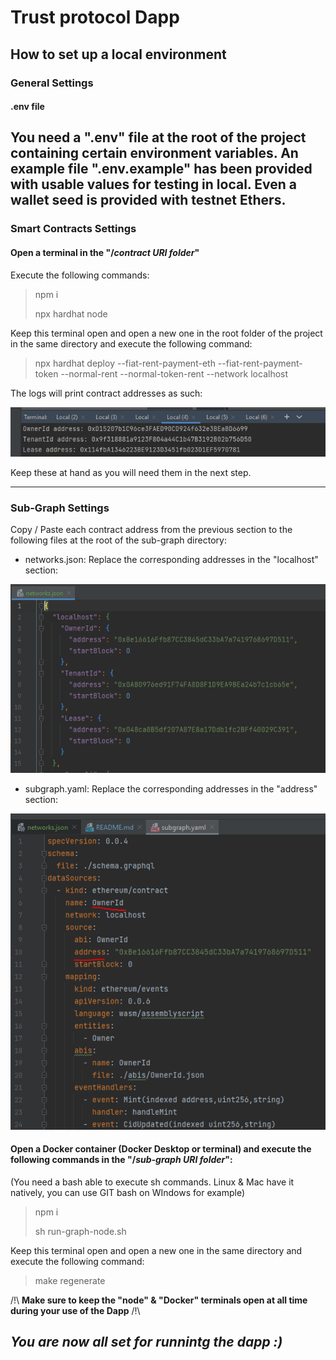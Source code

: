 # Trust protocol Dapp

## How to set up a local environment
### General Settings
#### .env file
You need a ".env" file at the root of the project containing certain environment variables. An example 
file ".env.example" has been provided with usable values for testing in local. Even a wallet seed is provided with testnet Ethers.
----
### Smart Contracts Settings
#### Open a terminal in the "/_contract URI folder_"

Execute the following commands:

> npm i
>
> npx hardhat node
> 
Keep this terminal open and open a new one in the root folder of the project in the same directory
and execute the following command:


> npx hardhat deploy --fiat-rent-payment-eth --fiat-rent-payment-token --normal-rent --normal-token-rent --network localhost          

The logs will print contract addresses as such:

![img.png](img.png)

Keep these at hand as you will need them in the next step.

---
### Sub-Graph Settings
Copy / Paste each contract address from the previous section to the following files at the root of the sub-graph directory:

- networks.json: Replace the corresponding addresses in the "localhost" section:


![img_1.png](img_1.png)

- subgraph.yaml: Replace the corresponding addresses in the "address" section:

![img_2.png](img_2.png)


#### Open a Docker container (Docker Desktop or terminal) and execute the following commands in the "/_sub-graph URI folder_":
(You need a bash able to execute sh commands. Linux & Mac have it natively, you can use GIT bash on WIndows for example)


> npm i
>
> sh run-graph-node.sh
>
Keep this terminal open and open a new one in  the same directory
and execute the following command:


> make regenerate
 
/!\ **Make sure to keep the "node" & "Docker" terminals open at all time during your use of the Dapp** /!\
## _You are now all set for runnintg the dapp :)_  

 